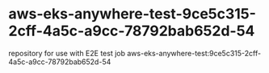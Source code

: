 # aws-eks-anywhere-test-9ce5c315-2cff-4a5c-a9cc-78792bab652d-54
repository for use with E2E test job aws-eks-anywhere-test:9ce5c315-2cff-4a5c-a9cc-78792bab652d-54
